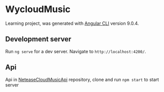 # WycloudMusic

Learning project, was generated with [Angular CLI](https://github.com/angular/angular-cli) version 9.0.4.

## Development server

Run `ng serve` for a dev server. Navigate to `http://localhost:4200/`.

## Api

Api in [NeteaseCloudMusicApi](https://github.com/Binaryify/NeteaseCloudMusicApi) repository, clone and run `npm start` to start server
